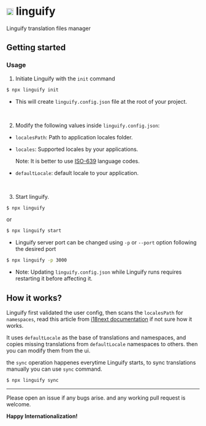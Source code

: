 # <img src="https://github.com/rawand-faraidun/linguify/blob/main/assets/linguify.svg?raw=true" alt="linguify" width="18px"/> linguify

Linguify translation files manager

## Getting started

### Usage

1. Initiate Linguify with the `init` command

```bash
$ npx linguify init
```

 * This will create `linguify.config.json` file at the root of your project.

<br />

2. Modify the following values inside `linguify.config.json`:
 
 * `localesPath`: Path to application locales folder.

 * `locales`: Supported locales by your applications.

    Note: It is better to use [ISO-639](https://www.iso.org/iso-639-language-codes.html) language codes.

 * `defaultLocale`: default locale to your application.

<br />

3. Start linguify.

```bash
$ npx linguify
```

or

```bash
$ npx linguify start
```

 * Linguify server port can be changed using `-p` or `--port` option following the desired port

```bash
$ npx linguify -p 3000
```

 * Note: Updating `linguify.config.json` while Linguify runs requires restarting it before affecting it.

## How it works?

Linguify first validated the user config, then scans the `localesPath` for `namespaces`, read this article from [i18next documentation](https://www.i18next.com/principles/namespaces) if not sure how it works.

It uses `defaultLocale` as the base of translations and namespaces, and copies missing translations from `defaultLocale` namespaces to others. then you can modify them from the ui.

the `sync` operation happenes everytime Linguify starts, to sync translations manually you can use `sync` command.

```bash
$ npx linguify sync
```

<hr />

Please open an issue if any bugs arise. and any working pull request is welcome.

**Happy Internationalization!**